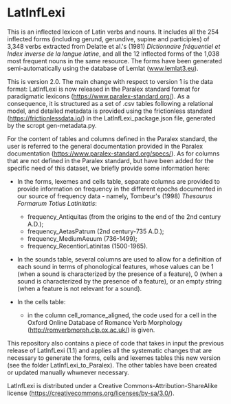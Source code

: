 # LatInfLexi

This is an inflected lexicon of Latin verbs and nouns. It includes all the 254 inflected forms (including gerund, gerundive, supine and participles) of 3,348 verbs extracted from Delatte et al.'s (1981) *Dictionnaire fréquentiel et Index inverse de la langue latine*, and all the 12 inflected forms of the 1,038 most frequent nouns in the same resource. The forms have been generated semi-automatically using the database of Lemlat (www.lemlat3.eu).

This is version 2.0. The main change with respect to version 1 is the data format: LatInfLexi is now released in the Paralex standard format for paradigmatic lexicons (https://www.paralex-standard.org/). As a consequence, it is structured as a set of .csv tables following a relational model, and detailed metadata is provided using the frictionless standard (https://frictionlessdata.io/) in the LatInfLexi_package.json file, generated by the scropt gen-metadata.py.

For the content of tables and columns defined in the Paralex standard, the user is referred to the general documentation provided in the Paralex documentation (https://www.paralex-standard.org/specs/).
As for columns that are not defined in the Paralex standard, but have been added for the specific need of this dataset, we briefly provide some information here:

- In the forms, lexemes and cells table, separate columns are provided to provide information on frequency in the different epochs documented in our source of frequency data - namely, Tombeur's (1998) *Thesaurus Formarum Totius Latinitatis*:
    - frequency_Antiquitas (from the origins to the end of the 2nd century A.D.);
    - frequency_AetasPatrum (2nd century-735 A.D.);
    - frequency_MediumAeuum (736-1499);
    - frequency_RecentiorLatinitas (1500-1965).

- In the sounds table, several columns are used to allow for a definition of each sound in terms of phonological features, whose values can be 1 (when a sound is characterized by the presence of a feature), 0 (when a sound is characterized by the presence of a feature), or an empty string (when a feature is not relevant for a sound).

- In the cells table:
    - in the column cell_romance_aligned, the code used for a cell in the Oxford Online Database of Romance Verb Morphology (http://romverbmorph.clp.ox.ac.uk/) is given.

This repository also contains a piece of code that takes in input the previous release of LatInfLexi (1.1) and applies all the systematic changes that are necessary to generate the forms, cells and lexemes tables this new version (see the folder LatInfLexi_to_Paralex). The other tables have been created or updated manually whwnever necessary.

LatInfLexi is distributed under a Creative Commons-Attribution-ShareAlike license (https://creativecommons.org/licenses/by-sa/3.0/).
